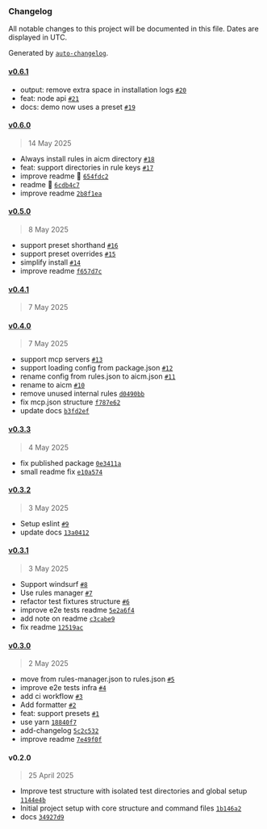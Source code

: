 ### Changelog

All notable changes to this project will be documented in this file. Dates are displayed in UTC.

Generated by [`auto-changelog`](https://github.com/CookPete/auto-changelog).

#### [v0.6.1](https://github.com/ranyitz/ai-rules/compare/v0.6.0...v0.6.1)

- output: remove extra space in installation logs [`#20`](https://github.com/ranyitz/ai-rules/pull/20)
- feat: node api [`#21`](https://github.com/ranyitz/ai-rules/pull/21)
- docs: demo now uses a preset [`#19`](https://github.com/ranyitz/ai-rules/pull/19)

#### [v0.6.0](https://github.com/ranyitz/ai-rules/compare/v0.5.0...v0.6.0)

> 14 May 2025

- Always install rules in aicm directory [`#18`](https://github.com/ranyitz/ai-rules/pull/18)
- feat: support directories in rule keys [`#17`](https://github.com/ranyitz/ai-rules/pull/17)
- improve readme 💅 [`654fdc2`](https://github.com/ranyitz/ai-rules/commit/654fdc25a72d7ed2d6d4d0a827af35500ea9d270)
- readme 💅 [`6cdb4c7`](https://github.com/ranyitz/ai-rules/commit/6cdb4c79829f3f9174405d4d8b1da0268c40d0cd)
- improve readme [`2b8f1ea`](https://github.com/ranyitz/ai-rules/commit/2b8f1eacd2be67cb2a1f26c7e6c764e687a9ac8d)

#### [v0.5.0](https://github.com/ranyitz/ai-rules/compare/v0.4.1...v0.5.0)

> 8 May 2025

- support preset shorthand [`#16`](https://github.com/ranyitz/ai-rules/pull/16)
- support preset overrides [`#15`](https://github.com/ranyitz/ai-rules/pull/15)
- simplify install [`#14`](https://github.com/ranyitz/ai-rules/pull/14)
- improve readme [`f657d7c`](https://github.com/ranyitz/ai-rules/commit/f657d7c706fd71c53c727d9e8074200cb5e593db)

#### [v0.4.1](https://github.com/ranyitz/ai-rules/compare/v0.4.0...v0.4.1)

> 7 May 2025

#### [v0.4.0](https://github.com/ranyitz/ai-rules/compare/v0.3.3...v0.4.0)

> 7 May 2025

- support mcp servers [`#13`](https://github.com/ranyitz/ai-rules/pull/13)
- support loading config from package.json [`#12`](https://github.com/ranyitz/ai-rules/pull/12)
- rename config from rules.json to aicm.json [`#11`](https://github.com/ranyitz/ai-rules/pull/11)
- rename to aicm [`#10`](https://github.com/ranyitz/ai-rules/pull/10)
- remove unused internal rules [`d0490bb`](https://github.com/ranyitz/ai-rules/commit/d0490bb1c3d3a2c4acc97bc8ca53ea6dca55c53a)
- fix mcp.json structure [`f787e62`](https://github.com/ranyitz/ai-rules/commit/f787e629fc103c23ad0cd97872e9b4fee3268268)
- update docs [`b3fd2ef`](https://github.com/ranyitz/ai-rules/commit/b3fd2efb0d5137ee089b733ca2c47a2a288101a1)

#### [v0.3.3](https://github.com/ranyitz/ai-rules/compare/v0.3.2...v0.3.3)

> 4 May 2025

- fix published package [`0e3411a`](https://github.com/ranyitz/ai-rules/commit/0e3411aa6616c8e9e4a24f4b970337205b3ed0e3)
- small readme fix [`e10a574`](https://github.com/ranyitz/ai-rules/commit/e10a574537ba29a19f508bcc9c15f049a68f71b6)

#### [v0.3.2](https://github.com/ranyitz/ai-rules/compare/v0.3.1...v0.3.2)

> 3 May 2025

- Setup eslint [`#9`](https://github.com/ranyitz/ai-rules/pull/9)
- update docs [`13a0412`](https://github.com/ranyitz/ai-rules/commit/13a0412774e382652a3a5e09b6154f09dcb87124)

#### [v0.3.1](https://github.com/ranyitz/ai-rules/compare/v0.3.0...v0.3.1)

> 3 May 2025

- Support windsurf [`#8`](https://github.com/ranyitz/ai-rules/pull/8)
- Use rules manager [`#7`](https://github.com/ranyitz/ai-rules/pull/7)
- refactor test fixtures structure [`#6`](https://github.com/ranyitz/ai-rules/pull/6)
- improve e2e tests readme [`5e2a6f4`](https://github.com/ranyitz/ai-rules/commit/5e2a6f47fe1bd8708f27ecc05b8e6a294c6cd700)
- add note on readme [`c3cabe9`](https://github.com/ranyitz/ai-rules/commit/c3cabe907629557ce013de1b7be7853a337d16db)
- fix readme [`12519ac`](https://github.com/ranyitz/ai-rules/commit/12519ac3e0bd0249487ea57813d6906031a9f052)

#### [v0.3.0](https://github.com/ranyitz/ai-rules/compare/v0.2.0...v0.3.0)

> 2 May 2025

- move from rules-manager.json to rules.json [`#5`](https://github.com/ranyitz/ai-rules/pull/5)
- improve e2e tests infra [`#4`](https://github.com/ranyitz/ai-rules/pull/4)
- add ci workflow [`#3`](https://github.com/ranyitz/ai-rules/pull/3)
- Add formatter [`#2`](https://github.com/ranyitz/ai-rules/pull/2)
- feat: support presets [`#1`](https://github.com/ranyitz/ai-rules/pull/1)
- use yarn [`18840f7`](https://github.com/ranyitz/ai-rules/commit/18840f7015ca34be383f632c34949e719d5c593a)
- add-changelog [`5c2c532`](https://github.com/ranyitz/ai-rules/commit/5c2c5327d3370b9e79a75fdecd96465be03aa76e)
- improve readme [`7e49f0f`](https://github.com/ranyitz/ai-rules/commit/7e49f0f559cbb1bcd7e18c0b965b7a11ec696b21)

#### v0.2.0

> 25 April 2025

- Improve test structure with isolated test directories and global setup [`1144e4b`](https://github.com/ranyitz/ai-rules/commit/1144e4bb8bf779acfc10b54b3acd50ee0836bdbc)
- Initial project setup with core structure and command files [`1b146a2`](https://github.com/ranyitz/ai-rules/commit/1b146a20f44532930a83dd2e201137c3731aebb9)
- docs [`34927d9`](https://github.com/ranyitz/ai-rules/commit/34927d990a471700a79299ecf26382a3765de3a9)
